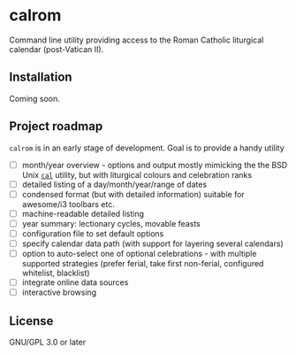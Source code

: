 # calrom

Command line utility providing access to the Roman Catholic
liturgical calendar (post-Vatican II).

## Installation

Coming soon.

## Project roadmap

`calrom` is in an early stage of development.
Goal is to provide a handy utility

* [ ] month/year overview - options and output mostly mimicking the
  the BSD Unix [`cal`](https://www.freebsd.org/cgi/man.cgi?query=cal) utility,
  but with liturgical colours and celebration ranks
* [ ] detailed listing of a day/month/year/range of dates
* [ ] condensed format (but with detailed information) suitable for awesome/i3 toolbars etc.
* [ ] machine-readable detailed listing
* [ ] year summary: lectionary cycles, movable feasts
* [ ] configuration file to set default options
* [ ] specify calendar data path (with support for layering several calendars)
* [ ] option to auto-select one of optional celebrations - with multiple supported strategies (prefer ferial, take first non-ferial, configured whitelist, blacklist)
* [ ] integrate online data sources
* [ ] interactive browsing

## License

GNU/GPL 3.0 or later

